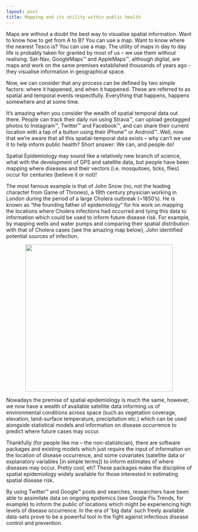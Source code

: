 ```yaml
---
layout: post
title: Mapping and its utility within public health
---
```


Maps are without a doubt the best way to visualise spatial information. Want to know how to get from A to B? You can use a map. Want to know where the nearest Tesco is? You can use a map. The utility of maps in day to day life is probably taken for granted by most of us – we use them without realising. Sat-Nav, GoogleMaps™ and AppleMaps™, although digital, are maps and work on the same premises established thousands of years ago - they visualise information in geographical space.

Now, we can consider that any process can be defined by two simple factors: where it happened, and when it happened. These are referred to as spatial and temporal events respectfully. Everything that happens, happens somewhere and at some time.

It’s amazing when you consider the wealth of spatial temporal data out there. People can track their daily run using Strava™, can upload geotagged photos to Instagram™, Twitter™ and Facebook™, and can share their current location with a tap of a button using their iPhone™ or Android™. Well, now that we’re aware that all this spatial-temporal data exists – why can’t we use it to help inform public health? Short answer: We can, and people do!

Spatial Epidemiology may sound like a relatively new branch of science, what with the development of GPS and satellite data, but people have been mapping where diseases and their vectors (i.e. mosquitoes, ticks, flies) occur for centuries (believe it or not)!

The most famous example is that of John Snow (no, not the leading character from Game of Thrones), a 19th century physician working in London during the period of a large Cholera outbreak (~1850’s). He is known as “the founding father of epidemiology” for his work on mapping the locations where Cholera infections had occurred and tying this data to information which could be used to inform future disease risk. For example, by mapping wells and water pumps and comparing their spatial distribution with that of Cholera cases (see the amazing map below), John identified potential sources of infection.

<p align="center">
  <img width="400" src="https://upload.wikimedia.org/wikipedia/commons/2/27/Snow-cholera-map-1.jpg">
</p>

Nowadays the premise of spatial epidemiology is much the same, however, we now have a wealth of available satellite data informing us of environmental conditions across space (such as vegetation coverage, elevation, land-surface temperature, precipitation etc.) which can be used alongside statistical models and information on disease occurrence to predict where future cases may occur. 

Thankfully (for people like me – the non-statistician), there are software packages and existing models which just require the input of information on the location of disease occurrence, and some covariates (satellite data or explanatory variables [in simple terms]) to inform estimates of where diseases may occur. Pretty cool, eh? These packages make the discipline of spatial epidemiology widely available for those interested in estimating spatial disease risk.

By using Twitter™ and Google™ posts and searches, researchers have been able to assimilate data on ongoing epidemics (see Google Flu Trends, for example) to inform the public of locations which might be experiencing high levels of disease occurrence. In the era of 'big data' such freely available data-sets prove to be a powerful tool in the fight against infectious disease control and prevention.
